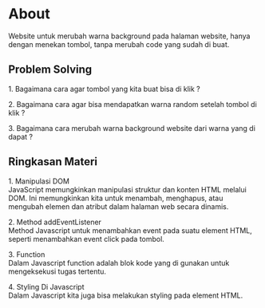 <h1>About</h1>
<p>Website untuk merubah warna background pada halaman website, hanya dengan menekan tombol, tanpa merubah code yang sudah di buat.</p>
<h2>Problem Solving</h2>
<p>1. Bagaimana cara agar tombol yang kita buat bisa di klik ?</p>
<p>2. Bagaimana cara agar bisa mendapatkan warna random setelah tombol di klik ?</p>
<p>3. Bagaimana cara merubah warna background website dari warna yang di dapat ?</p>
<h2>Ringkasan Materi</h2>
<p>1. Manipulasi DOM <br> JavaScript memungkinkan manipulasi struktur dan konten HTML melalui DOM. Ini memungkinkan kita untuk menambah, menghapus, atau mengubah elemen dan atribut dalam halaman web secara dinamis.</p>
<P>2. Method addEventListener <br> Method Javascript untuk menambahkan event pada suatu element HTML, seperti menambahkan event click pada tombol.</P>
<P>3. Function <br> Dalam Javascript function adalah blok kode yang di gunakan untuk mengeksekusi tugas tertentu.</P>
<P>4. Styling Di Javascript <br> Dalam Javascript kita juga bisa melakukan styling pada element HTML.</P>
